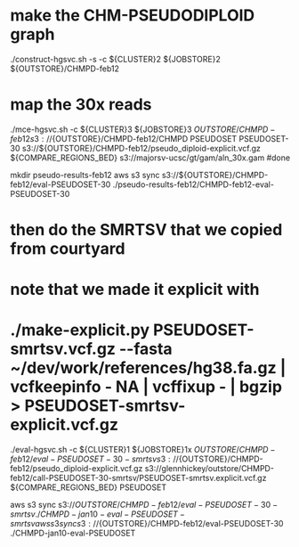 
# make the CHM-PSEUDODIPLOID graph
./construct-hgsvc.sh -s -c ${CLUSTER}2 ${JOBSTORE}2 ${OUTSTORE}/CHMPD-feb12

# map the 30x reads

./mce-hgsvc.sh -c ${CLUSTER}3 ${JOBSTORE}3 ${OUTSTORE}/CHMPD-feb12 s3://${OUTSTORE}/CHMPD-feb12/CHMPD PSEUDOSET PSEUDOSET-30 s3://${OUTSTORE}/CHMPD-feb12/pseudo_diploid-explicit.vcf.gz ${COMPARE_REGIONS_BED} s3://majorsv-ucsc/gt/gam/aln_30x.gam
#done

mkdir pseudo-results-feb12
aws s3 sync s3://${OUTSTORE}/CHMPD-feb12/eval-PSEUDOSET-30 ./pseudo-results-feb12/CHMPD-feb12-eval-PSEUDOSET-30


# then do the SMRTSV that we copied from courtyard
# note that we made it explicit with
# ./make-explicit.py PSEUDOSET-smrtsv.vcf.gz --fasta ~/dev/work/references/hg38.fa.gz  | vcfkeepinfo - NA | vcffixup - | bgzip > PSEUDOSET-smrtsv-explicit.vcf.gz

./eval-hgsvc.sh -c ${CLUSTER}1 ${JOBSTORE}1x ${OUTSTORE}/CHMPD-feb12/eval-PSEUDOSET-30-smrtsv s3://${OUTSTORE}/CHMPD-feb12/pseudo_diploid-explicit.vcf.gz  s3://glennhickey/outstore/CHMPD-feb12/call-PSEUDOSET-30-smrtsv/PSEUDOSET-smrtsv.explicit.vcf.gz ${COMPARE_REGIONS_BED} PSEUDOSET

aws s3 sync s3://${OUTSTORE}/CHMPD-feb12/eval-PSEUDOSET-30-smrtsv ./CHMPD-jan10-eval-PSEUDOSET-smrtsv
aws s3 sync s3://${OUTSTORE}/CHMPD-feb12/eval-PSEUDOSET-30 ./CHMPD-jan10-eval-PSEUDOSET


